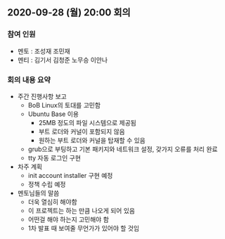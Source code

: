 ## 2020-09-28 (월) 20:00 회의
### 참여 인원
- 멘토 : 조성재 조민재
- 멘티 : 김기서 김청준 노무승 이안나 
### 회의 내용 요약
- 주간 진행사항 보고
  - BoB Linux의 토대를 고민함
  - Ubuntu Base 이용 
    - 25MB 정도의 파일 시스템으로 제공됨
    - 부트 로더와 커널이 포함되지 않음
    - 원하는 부트 로더와 커널을 탑재할 수 있음
  - grub으로 부팅하고 기본 패키지와 네트워크 설정, 갖가지 오류를 처리 완료
  - tty 자동 로그인 구현
- 차주 계획
  - init account installer 구현 예정
  - 정책 수립 예정
- 멘토님들의 말씀
  - 더욱 열심히 해야함
  - 이 프로젝트는 하는 만큼 나오게 되어 있음
  - 어떤걸 해야 하는지 고민해야 함
  - 1차 발표 때 보여줄 무언가가 있어야 할 것임
  
